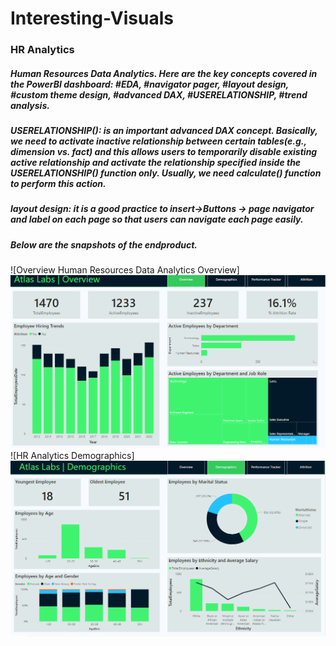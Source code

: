 # Interesting-Visuals

### HR Analytics 

##### Human Resources Data Analytics. Here are the key concepts covered in the PowerBI dashboard: #EDA, #navigator pager, #layout design, #custom theme design, #advanced DAX, #USERELATIONSHIP, #trend analysis.

##### USERELATIONSHIP(): is an important advanced DAX concept. Basically, we need to activate inactive relationship between certain tables(e.g., dimension vs. fact) and this allows users to temporarily disable existing active relationship and activate the relationship specified inside the USERELATIONSHIP() function only. Usually, we need calculate() function to perform this action. 

##### layout design: it is a good practice to insert->Buttons -> page navigator and label on each page so that users can navigate each page easily.

##### Below are the snapshots of the endproduct. 

![Overview Human Resources Data Analytics Overview]<img src='HRAnalytics_overview.png'>
![HR Analytics Demographics]<img src='HRAnalytics_demographics.png'>
